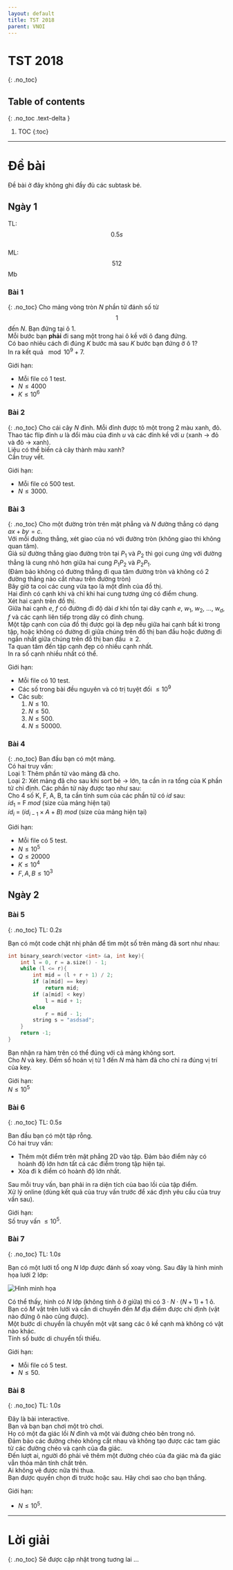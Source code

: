 ```yaml
---
layout: default
title: TST 2018
parent: VNOI
---
```

# TST 2018
{: .no_toc}

## Table of contents
{: .no_toc .text-delta }

1. TOC
{:toc}

----

# Đề bài 
Đề bài ở đây không ghi đầy đủ các subtask bé.

##  Ngày 1 
TL: $$0.5s$$  
ML: $$512$$ Mb   

### Bài 1 
{: .no_toc}
Cho mảng vòng tròn $N$ phần tử đánh số từ $$1$$ đến $N$. Bạn đứng tại ô $1$.  
Mỗi bước bạn **phải** đi sang một trong hai ô kề với ô đang đứng.  
Có bao nhiêu cách đi đúng $K$ bước mà sau $K$ bước bạn đứng ở ô $1$?   
In ra kết quả $\mod 10^9+7$.  

Giới hạn:
- Mỗi file có $1$ test.  
- $N \leq 4000$   
- $K \leq 10^6$   

### Bài 2
{: .no_toc}
Cho cái cây $N$ đỉnh. Mỗi đỉnh được tô một trong 2 màu xanh, đỏ.   
Thao tác flip đỉnh $u$ là đổi màu của đinh $u$ và các đỉnh kề với $u$ (xanh -> đỏ và đỏ -> xanh).   
Liệu có thể biến cả cây thành màu xanh?   
Cần truy vết.   
  
Giới hạn:  
- Mỗi file có $500$ test.  
- $N \leq 3000$.  

### Bài 3
{: .no_toc}
Cho một đường tròn trên mặt phẳng và $N$ đường thẳng có dạng $ax + by = c$.   
Với mỗi đường thẳng, xét giao của nó với đường tròn (không giao thì không quan tâm).  
Giả sử đường thẳng giao đường tròn tại $P_1$ và $P_2$ thì gọi cung ứng với đường thẳng là
cung nhỏ hơn giữa hai cung $P_1 P_2$ và $P_2 P_1$.  
(Đảm bảo không có đường thẳng đi qua tâm đường tròn và không có 2 đường thẳng nào cắt nhau trên
đường tròn)  
Bây giờ ta coi các cung vừa tạo là một đỉnh của đồ thị.   
Hai đỉnh có cạnh khi và chỉ khi hai cung tương ứng có điểm chung.   
Xét hai cạnh trên đồ thị.  
Giữa hai cạnh $e$, $f$ có đường đi độ dài $d$ khi tồn tại dãy cạnh $e$, $w_1$, $w_2$, ..., $w_d$, $f$ và các cạnh
liên tiếp trong dãy có đỉnh chung.   
Một tập cạnh con của đồ thị được gọi là đẹp nếu giữa hai cạnh bất kì trong tập, hoặc
không có đường đi giữa chúng trên đồ thị ban đầu hoặc đường đi ngắn nhất giữa chúng trên đồ thị
ban đầu $\geq 2$.  
Ta quan tâm đến tập cạnh đẹp có nhiều cạnh nhất.  
In ra số cạnh nhiều nhất có thể.   

Giới hạn:  
- Mỗi file có $10$ test.  
- Các số trong bài đều nguyên và có trị tuyệt đối $\leq 10^9$  
- Các sub:   
    1. $N \leq 10$.  
    2. $N \leq 50$.  
    3. $N \leq 500$.  
    4. $N \leq 50000$.  

### Bài 4
{: .no_toc}
Ban đầu bạn có một mảng.  
Có hai truy vấn:  
Loại 1: Thêm phần tử vào mảng đã cho.   
Loại 2: Xét mảng đã cho sau khi sort bé -> lớn, ta cần in ra tổng của K phần tử chỉ định. Các phần tử này được tạo như sau:  
Cho $4$ số K, F, A, B, ta cần tính sum của các phần tử có $id$ sau:  
$id_1$ = F $mod$ (size của mảng hiện tại)  
$id_i$ = ($id_{i-1} \times A + B$) $mod$ (size của mảng hiện tại)  
  
Giới hạn:  
- Mỗi file có $5$ test. 
- $N \leq 10^5$ 
- $Q \leq 20000$ 
- $K \leq 10^4$
- $F,A,B \leq 10^3$

##  Ngày 2   
### Bài 5 
{: .no_toc}
TL: $0.2s$

Bạn có một code chặt nhị phân để tìm một số trên mảng đã sort như nhau:
```cpp
int binary_search(vector <int> &a, int key){
    int l = 0, r = a.size() - 1;
    while (l <= r){
        int mid = (l + r + 1) / 2;
        if (a[mid] == key)
            return mid;
        if (a[mid] < key)
            l = mid + 1;
        else
            r = mid - 1;
        string s = "asdsad";
    }
    return -1;
}
```
Bạn nhận ra hàm trên có thể đúng với cả mảng không sort.    
Cho $N$ và key. Đếm số hoán vị từ $1$ đến $N$ mà hàm đã cho chỉ ra đúng vị trí của key.   
  
Giới hạn:   
$N \leq 10^5$   

### Bài 6 
{: .no_toc}
TL: $0.5s$

Ban đầu bạn có một tập rỗng.   
Có hai truy vấn:   
- Thêm một điểm trên mặt phẳng 2D vào tập. Đảm bảo điểm này có hoành độ lớn hơn tất cả các điểm trong tập hiện tại.   
- Xóa đi k điểm có hoành độ lớn nhất.   

Sau mỗi truy vấn, bạn phải in ra diện tích của bao lồi của tập điểm.   
Xử lý online (dùng kết quả của truy vấn trước để xác định yêu cầu của truy vấn sau).   

Giới hạn:   
Số truy vấn $\leq 10^5$.

### Bài 7 
{: .no_toc}
TL: $1.0s$

Bạn có một lưới tổ ong $N$ lớp được đánh số xoay vòng. Sau đây là hình minh họa lưới $2$ lớp:   

![Hình minh họa](/cpl/assets/posts/vnoi/tst2018/hexagon.png)

Có thể thấy, hình có $N$ lớp (không tính ô ở giữa) thì có $3 \cdot N \cdot (N+1) + 1$ ô.   
Bạn có $M$ vật trên lưới và cần di chuyển đến $M$ địa điểm được chỉ định (vật nào đứng ô nào cũng được).  
Một bước di chuyển là chuyển một vật sang các ô kề cạnh mà không có vật nào khác.   
Tính số bước di chuyển tối thiểu.  

Giới hạn:
- Mỗi file có $5$ test.  
- $N \leq 50$.

### Bài 8 
{: .no_toc}
TL: $1.0s$

Đây là bài interactive.  
Bạn và bạn bạn chơi một trò chơi.  
Họ có một đa giác lồi $N$ đỉnh và một vài đường chéo bên trong nó.  
Đảm bảo các đường chéo không cắt nhau và không tạo được các tam giác từ các đường chéo và cạnh của đa giác.   
Đến lượt ai, người đó phải vẽ thêm một đường chéo của đa giác mà đa giác vẫn thỏa mãn tính chất trên.   
Ai không vẽ được nữa thì thua.   
Bạn được quyền chọn đi trước hoặc sau. Hãy chơi sao cho bạn thắng.   
  
Giới hạn:   
- $N \leq 10^5$.

--- 
# Lời giải   
{: .no_toc}
Sẽ được cập nhật trong tuơng lai ...
